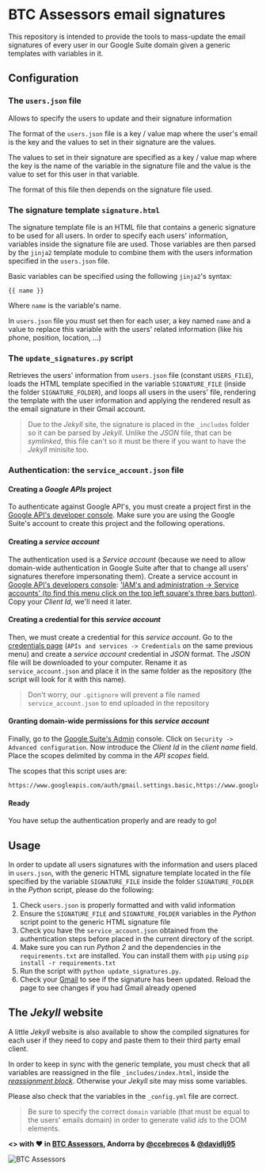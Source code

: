 # BTC Assessors email signatures
This repository is intended to provide the tools to mass-update the email signatures of every user in our Google Suite domain given a generic templates with variables in it.

## Configuration
### The `users.json` file
Allows to specify the users to update and their signature information

The format of the `users.json` file is a key / value map where the user's email is the key and the values to set in their signature are the values.

The values to set in their signature are specified as a key / value map where the key is the name of the variable in the signature file and the value is the value to set for this user in that variable.

The format of this file then depends on the signature file used.

### The signature template `signature.html`
The signature template file is an HTML file that contains a generic signature to be used for all users. In order to specify each users' information, variables inside the signature file are used. Those variables are then parsed by the `jinja2` template module to combine them with the users information specified in the `users.json` file.

Basic variables can be specified using the following `jinja2`'s syntax:
```
{{ name }}
```

Where `name` is the variable's name.

In `users.json` file you must set then for each user, a key named `name` and a value to replace this variable with the users' related information (like his phone, position, location, ...)

### The `update_signatures.py` script
Retrieves the users' information from `users.json` file (constant `USERS_FILE`), loads the HTML template specified in the variable `SIGNATURE_FILE` (inside the folder `SIGNATURE_FOLDER`), and loops all users in the users' file, rendering the template with the user information and applying the rendered result as the email signature in their Gmail account.

> Due to the _Jekyll_ site, the signature is placed in the `_includes` folder so it can be parsed by _Jekyll_. Unlike the _JSON_ file, that can be _symlinked_, this file can't so it must be there if you want to have the _Jekyll_ minisite too.

### Authentication: the `service_account.json` file
#### Creating a _Google APIs_ project
To authenticate against Google API's, you must create a project first in the [Google API's developer console](https://console.developers.google.com/apis). Make sure you are using the Google Suite's account to create this project and the following operations.

#### Creating a _service account_
The authentication used is a _Service account_ (because we need to allow domain-wide authentication in Google Suite after that to change all users' signatures therefore impersonating them). Create a service account in [Google API's developers console](https://console.developers.google.com/apis): ['IAM's and administration -> Service accounts' (to find this menu click on the top left square's three bars button)](https://console.developers.google.com/iam-admin/serviceaccounts/). Copy your _Client Id_, we'll need it later.

#### Creating a credential for this _service account_
Then, we must create a credential for this _service account_. Go to the [credentials page](https://console.developers.google.com/apis/credentials) (`APIs and services -> Credentials` on the same previous menu) and create a _service account_ credential in _JSON_ format. The _JSON_ file will be downloaded to your computer. Rename it as `service_account.json` and place it in the same folder as the repository (the script will look for it with this name).

> Don't worry, our `.gitignore` will prevent a file named `service_account.json` to end uploaded in the repository

#### Granting domain-wide permissions for this _service account_
Finally, go to the [Google Suite's Admin](https://admin.google.com) console. Click on `Security -> Advanced configuration`. Now introduce the _Client Id_ in the _client name_ field. Place the scopes delimited by comma in the _API scopes_ field.

The scopes that this script uses are:
```
https://www.googleapis.com/auth/gmail.settings.basic,https://www.googleapis.com/auth/gmail.settings.sharing
```

#### Ready
You have setup the authentication properly and are ready to go!

## Usage
In order to update all users signatures with the information and users placed in `users.json`, with the generic HTML signature template located in the file specified by the variable `SIGNATURE_FILE` inside the folder `SIGNATURE_FOLDER` in the _Python_ script, please do the following:

1. Check `users.json` is properly formatted and with valid information
2. Ensure the `SIGNATURE_FILE` and `SIGNATURE_FOLDER` variables in the _Python_ script point to the generic HTML signature file
3. Check you have the `service_account.json` obtained from the authentication steps before placed in the current directory of the script.
3. Make sure you can run _Python 2_ and the dependencies in the `requirements.txt` are installed. You can install them with `pip` using `pip install -r requirements.txt`
4. Run the script with `python update_signatures.py`.
5. Check your [Gmail](https://mail.google.com) to see if the signature has been updated. Reload the page to see changes if you had Gmail already opened

## The _Jekyll_ website
A little _Jekyll_ website is also available to show the compiled signatures for each user if they need to copy and paste them to their third party email client.

In order to keep in sync with the generic template, you must check that all variables are reassigned in the file `_includes/index.html`, inside the [_reassignment block_](_includes/index.html#L21-L25). Otherwise your _Jekyll_ site may miss some variables.

Please also check that the variables in the `_config.yml` file are correct.

> Be sure to specify the correct `domain` variable (that must be equal to the users' emails domain) in order to generate valid _ids_ to the DOM elements.

**<> with ♥ in [BTC Assessors](https://www.btcassessors.com), Andorra by [@ccebrecos](https://github.com/ccebrecos) & [@davidlj95](https://github.com/davidlj95)**


![BTC Assessors](https://i.imgur.com/7nzUvR0.png)
